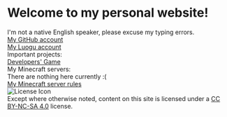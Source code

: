 # Welcome to my personal website!
I'm not a native English speaker, please excuse my typing errors.  
[My GitHub account](https://githubfast.com/g1thubhack3r)  
[My Luogu account](https://www.luogu.com.cn/user/502344)  
Important projects:  
[Developers' Game](/DevelopersGame.html)  
My Minecraft servers:  
There are nothing here currently :(  
[My Minecraft server rules](/server_rules.txt)  
![License Icon](https://i.creativecommons.org/l/by-nc-sa/4.0/88x31.png)  
Except where otherwise noted, content on this site is licensed under a [CC BY-NC-SA 4.0](https://creativecommons.org/licenses/by-nc-sa/4.0/) license.    

